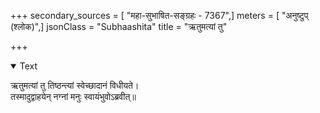 +++
secondary_sources = [ "महा-सुभाषित-सङ्ग्रहः - 7367",]
meters = [ "अनुष्टुप् (श्लोक)",]
jsonClass = "Subhaashita"
title = "ऋतुमत्यां तु"

+++

<details open><summary>Text</summary>

ऋतुमत्यां तु तिष्ठन्त्यां स्वेच्छादानं विधीयते।  
तस्मादुद्वाहयेन् नग्नां मनुः स्वायंभुवोऽब्रवीत्॥
</details>
